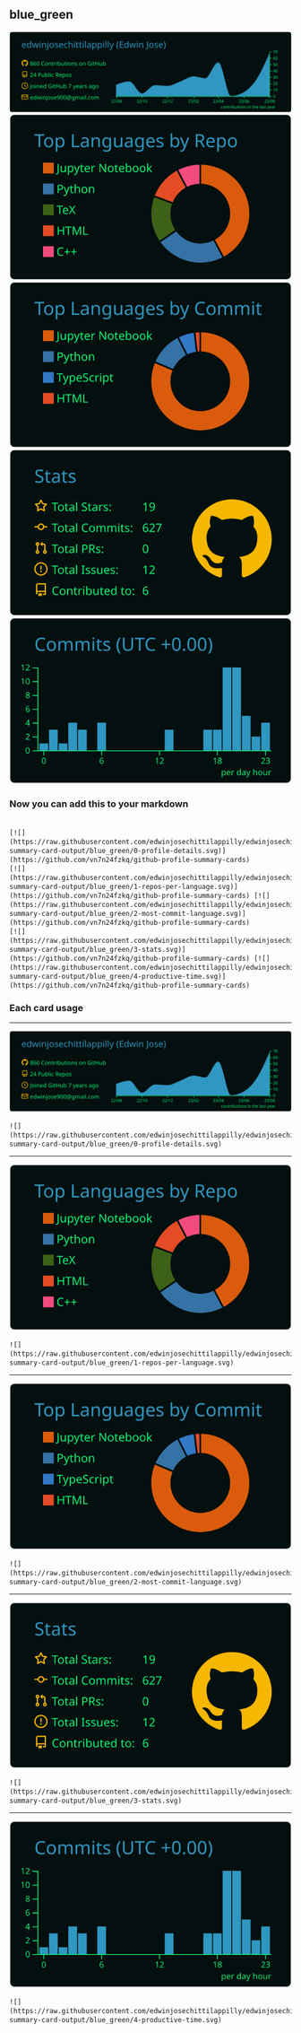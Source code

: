 ## blue_green

[![](./0-profile-details.svg)](https://github.com/vn7n24fzkq/github-profile-summary-cards)
[![](./1-repos-per-language.svg)](https://github.com/vn7n24fzkq/github-profile-summary-cards) [![](./2-most-commit-language.svg)](https://github.com/vn7n24fzkq/github-profile-summary-cards)
[![](./3-stats.svg)](https://github.com/vn7n24fzkq/github-profile-summary-cards) [![](./4-productive-time.svg)](https://github.com/vn7n24fzkq/github-profile-summary-cards)
### Now you can add this to your markdown
```

[![](https://raw.githubusercontent.com/edwinjosechittilappilly/edwinjosechittilappillyOldProfile/master/profile-summary-card-output/blue_green/0-profile-details.svg)](https://github.com/vn7n24fzkq/github-profile-summary-cards)
[![](https://raw.githubusercontent.com/edwinjosechittilappilly/edwinjosechittilappillyOldProfile/master/profile-summary-card-output/blue_green/1-repos-per-language.svg)](https://github.com/vn7n24fzkq/github-profile-summary-cards) [![](https://raw.githubusercontent.com/edwinjosechittilappilly/edwinjosechittilappillyOldProfile/master/profile-summary-card-output/blue_green/2-most-commit-language.svg)](https://github.com/vn7n24fzkq/github-profile-summary-cards)
[![](https://raw.githubusercontent.com/edwinjosechittilappilly/edwinjosechittilappillyOldProfile/master/profile-summary-card-output/blue_green/3-stats.svg)](https://github.com/vn7n24fzkq/github-profile-summary-cards) [![](https://raw.githubusercontent.com/edwinjosechittilappilly/edwinjosechittilappillyOldProfile/master/profile-summary-card-output/blue_green/4-productive-time.svg)](https://github.com/vn7n24fzkq/github-profile-summary-cards)

```

### Each card usage
---

![](./0-profile-details.svg)

```
![](https://raw.githubusercontent.com/edwinjosechittilappilly/edwinjosechittilappillyOldProfile/master/profile-summary-card-output/blue_green/0-profile-details.svg)
```

    

---

![](./1-repos-per-language.svg)

```
![](https://raw.githubusercontent.com/edwinjosechittilappilly/edwinjosechittilappillyOldProfile/master/profile-summary-card-output/blue_green/1-repos-per-language.svg)
```

    

---

![](./2-most-commit-language.svg)

```
![](https://raw.githubusercontent.com/edwinjosechittilappilly/edwinjosechittilappillyOldProfile/master/profile-summary-card-output/blue_green/2-most-commit-language.svg)
```

    

---

![](./3-stats.svg)

```
![](https://raw.githubusercontent.com/edwinjosechittilappilly/edwinjosechittilappillyOldProfile/master/profile-summary-card-output/blue_green/3-stats.svg)
```

    

---

![](./4-productive-time.svg)

```
![](https://raw.githubusercontent.com/edwinjosechittilappilly/edwinjosechittilappillyOldProfile/master/profile-summary-card-output/blue_green/4-productive-time.svg)
```

    
